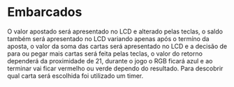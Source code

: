 # Embarcados
O valor apostado será apresentado no LCD e alterado pelas teclas, o saldo também será apresentado no LCD variando apenas após o termíno da aposta, o valor da soma das cartas será apresentado no LCD e a decisão de para ou pegar mais cartas será feita pelas teclas, o valor do retorno dependerá da proximidade de 21, durante o jogo o RGB ficará azul e ao terminar vai ficar vermelho ou verde dependo do resultado. Para descobrir qual carta será escolhida foi utilizado um timer.
